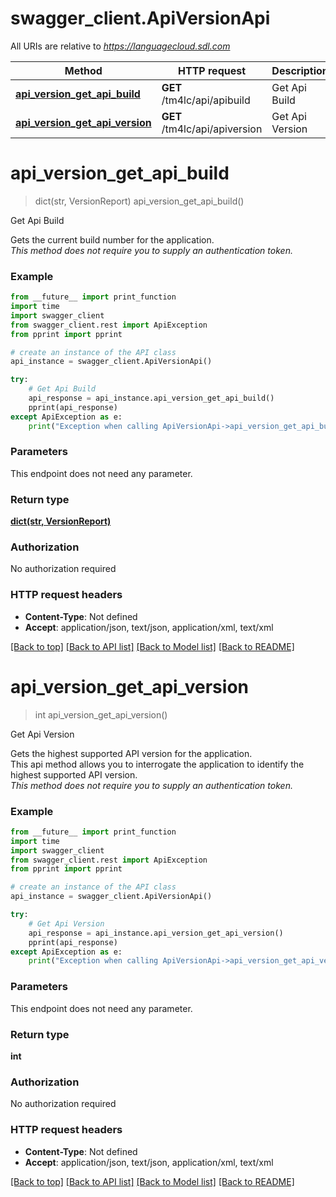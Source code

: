 # swagger_client.ApiVersionApi

All URIs are relative to *https://languagecloud.sdl.com*

Method | HTTP request | Description
------------- | ------------- | -------------
[**api_version_get_api_build**](ApiVersionApi.md#api_version_get_api_build) | **GET** /tm4lc/api/apibuild | Get Api Build
[**api_version_get_api_version**](ApiVersionApi.md#api_version_get_api_version) | **GET** /tm4lc/api/apiversion | Get Api Version


# **api_version_get_api_build**
> dict(str, VersionReport) api_version_get_api_build()

Get Api Build

Gets the current build number for the application.  <br/>_This method does not require you to supply an authentication token._

### Example
```python
from __future__ import print_function
import time
import swagger_client
from swagger_client.rest import ApiException
from pprint import pprint

# create an instance of the API class
api_instance = swagger_client.ApiVersionApi()

try:
    # Get Api Build
    api_response = api_instance.api_version_get_api_build()
    pprint(api_response)
except ApiException as e:
    print("Exception when calling ApiVersionApi->api_version_get_api_build: %s\n" % e)
```

### Parameters
This endpoint does not need any parameter.

### Return type

[**dict(str, VersionReport)**](VersionReport.md)

### Authorization

No authorization required

### HTTP request headers

 - **Content-Type**: Not defined
 - **Accept**: application/json, text/json, application/xml, text/xml

[[Back to top]](#) [[Back to API list]](../README.md#documentation-for-api-endpoints) [[Back to Model list]](../README.md#documentation-for-models) [[Back to README]](../README.md)

# **api_version_get_api_version**
> int api_version_get_api_version()

Get Api Version

Gets the highest supported API version for the application.  <br/>This api method allows you to interrogate the application to identify the highest supported API version. <br/>_This method does not require you to supply an authentication token._

### Example
```python
from __future__ import print_function
import time
import swagger_client
from swagger_client.rest import ApiException
from pprint import pprint

# create an instance of the API class
api_instance = swagger_client.ApiVersionApi()

try:
    # Get Api Version
    api_response = api_instance.api_version_get_api_version()
    pprint(api_response)
except ApiException as e:
    print("Exception when calling ApiVersionApi->api_version_get_api_version: %s\n" % e)
```

### Parameters
This endpoint does not need any parameter.

### Return type

**int**

### Authorization

No authorization required

### HTTP request headers

 - **Content-Type**: Not defined
 - **Accept**: application/json, text/json, application/xml, text/xml

[[Back to top]](#) [[Back to API list]](../README.md#documentation-for-api-endpoints) [[Back to Model list]](../README.md#documentation-for-models) [[Back to README]](../README.md)

